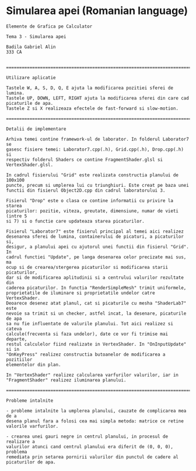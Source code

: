# Simularea apei (Romanian language)



	Elemente de Grafica pe Calculator
	
	Tema 3 - Simularea apei
	
	Badila Gabriel Alin
	333 CA
	
	
	============================================================================
	
	Utilizare aplicatie
	
	Tastele W, A, S, D, Q, E ajuta la modificarea pozitiei sferei de lumina.
	Tastele UP, DOWN, LEFT, RIGHT ajuta la modificarea sferei din care cad 
	picaturile de apa.
	Tastele Z si X realizeaza efectele de fast-forward si slow-motion.
	
	============================================================================
	
	Detalii de implementare
	
	Arhiva temei contine framework-ul de laborator. In folderul Laborator7 se 
	gasesc fisiere temei: Laborator7.cpp(.h), Grid.cpp(.h), Drop.cpp(.h) si 
	respectiv folderul Shaders ce contine FragmentShader.glsl si VertexShader.glsl.

	In cadrul fisierului "Grid" este realizata constructia planului de 100x100 
	puncte, precum si umplerea lui cu triunghiuri. Este creat pe baza unei 
	functii din fisierul Object2D.cpp din cadrul laboratorului 3.
	
	Fisierul "Drop" este o clasa ce contine informatii cu privire la starea 
	picaturilor: pozitie, viteza, greutate, dimensiune, numar de vieti (intre 5 
	si 7) si o functie care updateaza starea picaturilor.
	
	Fisierul "Laborator7" este fisierul principal al temei aici realizez 
	desenarea sferei de lumina, containerului de picaturi, a picaturilor si,
	desigur, a planului apei cu ajutorul unei functii din fisierul "Grid". In 
	cadrul functiei "Update", pe langa desenarea celor precizate mai sus, ma 
	ocup si de crearea/stergerea picaturilor si modificarea starii picaturilor, 
	dar si de modificarea aplitudinii si a centrului valurilor rezultate din 
	caderea picaturilor. In functia "RenderSimpleMesh" trimit uniformele, 
	proprietatile de iluminare si proprietatile undelor catre VertexShader. 
	Deoarece desenez atat planul, cat si picaturile cu mesha "ShaderLab7" este 
	nevoie sa trimit si un checker, astfel incat, la desenare, picaturile de apa 
	sa nu fie influentate de valurile planului. Tot aici realizez si cateva 
	calcule(frecventa si faza undelor), date ce vor fi trimise mai departe, 
	restul calculelor fiind realizate in VertexShader. In "OnInputUpdate" si in 
	"OnKeyPress" realizez constructia butoanelor de modificarea a pozitiilor 
	elementelor din plan.
	
	In "VertexShader" realizez calcularea varfurilor valurilor, iar in 
	"FragmentShader" realizez iluminarea planului.
	
	============================================================================
	
	Probleme intalnite
	
	- probleme intalnite la umplerea planului, cauzate de complicarea mea de a 
	desena planul fara a folosi cea mai simpla metoda: matrice ce retine 
	valorile varfurilor.
	
	- crearea unei gauri negre in centrul planului, in procesul de realizare a 
	valurilor atunci cand centrul planului era diferit de (0, 0, 0), problema 
	remediata prin setarea pornirii valurilor din punctul de cadere al 
	picaturilor de apa.
